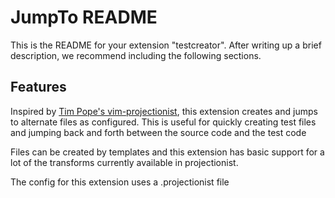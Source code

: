 # JumpTo README

This is the README for your extension "testcreator". After writing up a brief description, we recommend including the following sections.

## Features

Inspired by [Tim Pope's vim-projectionist](https://github.com/tpope/vim-projectionist), this extension
creates and jumps to alternate files as configured.  This is useful for quickly creating test files
and jumping back and forth between the source code and the test code

Files can be created by templates and this extension has basic support for a lot of the transforms
currently available in projectionist.

The config for this extension uses a .projectionist file